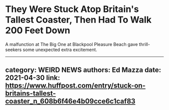 # They Were Stuck Atop Britain's Tallest Coaster, Then Had To Walk  200 Feet Down

A malfunction at The Big One at Blackpool Pleasure Beach gave thrill-seekers some unexpected extra excitement.

---
category: WEIRD NEWS
authors: Ed Mazza
date: 2021-04-30
link: https://www.huffpost.com/entry/stuck-on-britains-tallest-coaster_n_608b6f46e4b09cce6c1caf83
---
